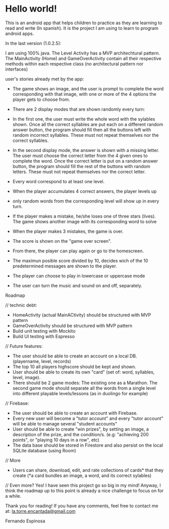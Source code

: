 # Hello world!

This is an android app that helps children to practice as they are learning to read and write (In spanish).
It is the project I am using to learn to program android apps.

In the last version (1.0.2.5):

I am using 100% java.
The Level Activity has a MVP architechtural pattern. 
The MainActivity (Home) and GameOverActivity contain all their respective methods within each respective class 
(no architectural pattern nor interfaces)   

user's stories already met by the app:

- The game shows an image, and the user is prompt to complete the word corresponding with that image, 
  with one or more of the 4 options the player gets to choose from.

- There are 2 display modes that are shown randomly every turn: 
- In the first one, the user must write the whole word with the sylables shown.
  Once all the correct syllables are put each on a different random answer button, the program should fill then all the buttons left with random incorrect syllables.
  These must not repeat themselves nor the correct syllables.
- In the second display mode, the answer is shown with a missing letter. The user must choose the correct letter from the 4 given ones to complete the word.
  Once the correct letter is put on a random answer button, the program should fill the rest of the buttons with random letters. 
  These must not repeat themselves nor the correct letter.
  
- Every word correspond to at least one level. 
- When the player accumulates 4 correct answers, the player levels up 
- only random words from the corresponding level will show up in every turn.

- If the player makes a mistake, he/she loses one of three stars (lives). The game shows another image with its corresponding word to solve 

- When the player makes 3 mistakes, the game is over. 
- The score is shown on the "game over screen". 
- From there, the player can play again or go to the homescreen.
- The maximun posible score divided by 10, decides wich of the 10 predetermined messages are shown to the player. 

- The player can choose to play in lowercase or uppercase mode

- The user can turn the music and sound on and off, separately.


Roadmap

// technic debt:
- HomeActivity (actual MainACtivity) should be structured with MVP pattern
- GameOverActivity should be structured with MVP pattern
- Build unit testing with Mockito
- Build UI testing with Espresso

// Future features:
- The user should be able to create an account on a local DB. (playername, level, records)
- The top 10 all players highscore should be kept and shown.
- User should be able to create its own "card" (set of: word, syllables, level, image).
- There should be 2 game modes: The existing one as a Marathon. 
  The second game mode should separate all the words from a single level into different playable levels/lessons (as in duolingo for example)

// Firebase:
- The user should be able to create an account with Firebase.
- Every new user will become a "tutor account" and every "tutor account" will be able to manage several "student accounts"
- User should be able to create "win prizes", by setting an image, a description of the prize, and the condition/s. 
  (e.g: "achieving 200 points", or "playing 10 days in a row", etc)
- The data base should be stored in Firestore and also persist on the local SQLite database (using Room)

// More
- Users can share, download, edit, and rate collections of cards* that they create (*a card bundles an image, a word, and its correct sylables)

// Even more? 
Yes! I have seen this project go so big in my mind! 
Anyway, I think the roadmap up to this point is already a nice challenge to focus on for a while.

Thank you for reading!
If you have any comments, feel free to contact me at: la.torre.encantada@gmail.com

Fernando Espinosa

